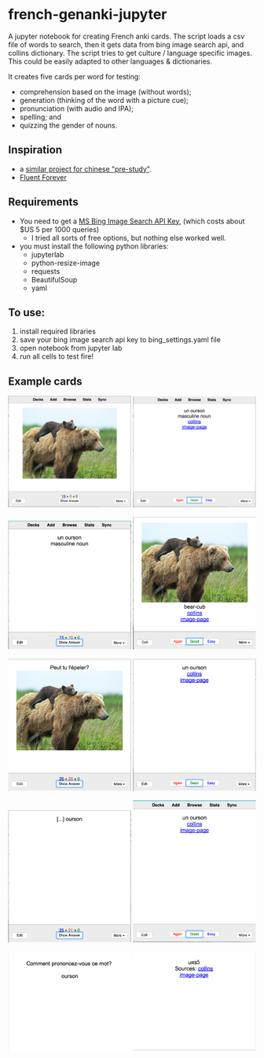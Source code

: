 # french-genanki-jupyter
A jupyter notebook for creating French anki cards.  The script loads a csv file of words to search, then it gets data from bing image search api, and collins dictionary.  The script tries to get culture / language specific images. This could be easily adapted to other languages & dictionaries.  

It creates five cards per word for testing:
* comprehension based on the image (without words);
* generation (thinking of the word with a picture cue);
* pronunciation (with audio and IPA);
* spelling; and
* quizzing the gender of nouns.

## Inspiration
*  a [similar project for chinese "pre-study"](https://www.kerrickstaley.com/2018/09/04/chinese-prestudy).
* [Fluent Forever](https://fluent-forever.com/)

## Requirements
* You need to get a [MS Bing Image Search API Key](https://azure.microsoft.com/en-ca/services/cognitive-services/bing-image-search-api/), (which costs about $US 5 per 1000 queries)
  * I tried all sorts of free options, but nothing else worked well.
* you must install the following python libraries:
  * jupyterlab
  * python-resize-image
  * requests
  * BeautifulSoup
  * yaml

## To use:
1. install required libraries
1. save your bing image search api key to bing_settings.yaml file
1. open notebook from jupyter lab
1. run all cells to test fire!

## Example cards

<div> <img src="example-media/1.recall.front.png" width="250"> <img src="example-media/1.recall.back.png" width="250"></div>
<br>
<div> <img src="example-media/2.generate.front.png" width="250"> <img src="example-media/2.generate.back.png" width="250"></div>
<br>
<div> <img src="example-media/3.spelling.front.png" width="250"> <img src="example-media/3.spelling.back.png" width="250"></div>
<br>
<div> <img src="example-media/4.article.front.png" width="250"> <img src="example-media/4.article.back.png" width="250"></div>
<br>
<div> <img src="example-media/5.pron.front.png" width="250"> <img src="example-media/5.pron.back.png" width="250"></div>
